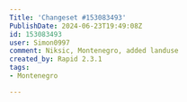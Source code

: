 ```yaml
---
Title: 'Changeset #153083493'
PublishDate: 2024-06-23T19:49:08Z
id: 153083493
user: Simon0997
comment: Niksic, Montenegro, added landuse
created_by: Rapid 2.3.1
tags:
- Montenegro

---
```

